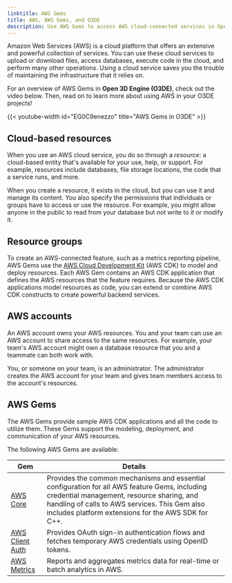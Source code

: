 ```yaml
---
linktitle: AWS Gems
title: AWS, AWS Gems, and O3DE
description: Use AWS Gems to access AWS cloud-connected services in Open 3D Engine (O3DE).
---
```


Amazon Web Services (AWS) is a cloud platform that offers an extensive and powerful collection of services. You can use these cloud services to upload or download files, access databases, execute code in the cloud, and perform many other operations. Using a cloud service saves you the trouble of maintaining the infrastructure that it relies on.

For an overview of AWS Gems in **Open 3D Engine (O3DE)**, check out the video below. Then, read on to learn more about using AWS in your O3DE projects!

{{< youtube-width id="EG0C9enezzo" title="AWS Gems in O3DE" >}}

## Cloud-based resources

When you use an AWS cloud service, you do so through a *resource*: a cloud-based entity that's available for your use, help, or support. For example, resources include databases, file storage locations, the code that a service runs, and more.

When you create a resource, it exists in the cloud, but you can use it and manage its content. You also specify the permissions that individuals or groups have to access or use the resource. For example, you might allow anyone in the public to read from your database but not write to it or modify it.

## Resource groups

To create an AWS-connected feature, such as a metrics reporting pipeline, AWS Gems use the [AWS Cloud Development Kit](https://docs.aws.amazon.com/cdk/latest/guide/getting_started.html) (AWS CDK) to model and deploy resources. Each AWS Gem contains an AWS CDK application that defines the AWS resources that the feature requires. Because the AWS CDK applications model resources as code, you can extend or combine AWS CDK constructs to create powerful backend services.

## AWS accounts

An AWS account owns your AWS resources. You and your team can use an AWS account to share access to the same resources. For example, your team's AWS account might own a database resource that you and a teammate can both work with.

You, or someone on your team, is an administrator. The administrator creates the AWS account for your team and gives team members access to the account's resources.

## AWS Gems

The AWS Gems provide sample AWS CDK applications and all the code to utilize them. These Gems support the modeling, deployment, and communication of your AWS resources.

The following AWS Gems are available:

| Gem               | Details |
|-------------------|---------|
| [AWS Core](aws-core/) | Provides the common mechanisms and essential configuration for all AWS feature Gems, including credential management, resource sharing, and handling of calls to AWS services. This Gem also includes platform extensions for the AWS SDK for C++. |
| [AWS Client Auth](aws-client-auth/) | Provides OAuth sign-in authentication flows and fetches temporary AWS credentials using OpenID tokens. |
| [AWS Metrics](aws-metrics/) | Reports and aggregates metrics data for real-time or batch analytics in AWS. |
